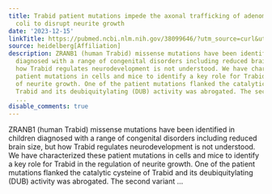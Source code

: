 ```yaml
---
title: Trabid patient mutations impede the axonal trafficking of adenomatous polyposis
  coli to disrupt neurite growth
date: '2023-12-15'
linkTitle: https://pubmed.ncbi.nlm.nih.gov/38099646/?utm_source=curl&utm_medium=rss&utm_campaign=pubmed-2&utm_content=1FakS-2QOkCT8HsMOQP1bCRQ4YzyumYOmxmF0moLsQ3dFB1E9V&fc=20220326224207&ff=20231216170650&v=2.18.0
source: heidelberg[Affiliation]
description: ZRANB1 (human Trabid) missense mutations have been identified in children
  diagnosed with a range of congenital disorders including reduced brain size, but
  how Trabid regulates neurodevelopment is not understood. We have characterized these
  patient mutations in cells and mice to identify a key role for Trabid in the regulation
  of neurite growth. One of the patient mutations flanked the catalytic cysteine of
  Trabid and its deubiquitylating (DUB) activity was abrogated. The second variant
  ...
disable_comments: true
---
```

ZRANB1 (human Trabid) missense mutations have been identified in children diagnosed with a range of congenital disorders including reduced brain size, but how Trabid regulates neurodevelopment is not understood. We have characterized these patient mutations in cells and mice to identify a key role for Trabid in the regulation of neurite growth. One of the patient mutations flanked the catalytic cysteine of Trabid and its deubiquitylating (DUB) activity was abrogated. The second variant ...